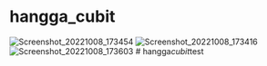 # hangga_cubit

![Screenshot_20221008_173454](https://user-images.githubusercontent.com/36717925/194703547-2d972b5f-d89e-4c66-a5db-78c369e96e6f.jpg)
![Screenshot_20221008_173416](https://user-images.githubusercontent.com/36717925/194703552-5cf88b32-9e72-41bf-837c-d8d2e8832c24.jpg)
![Screenshot_20221008_173603](https://user-images.githubusercontent.com/36717925/194703553-48807786-99b2-4192-a50a-6c651fffc6e4.jpg)
#   h a n g g a _ c u b i t _ t e s t  
 